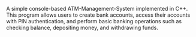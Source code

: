 A simple console-based ATM-Management-System implemented in C++. This program allows users to create bank accounts, access their accounts with PIN authentication, and perform basic banking operations such as checking balance, depositing money, and withdrawing funds.
